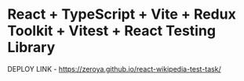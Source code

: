 # React + TypeScript + Vite + Redux Toolkit + Vitest + React Testing Library

DEPLOY LINK - https://zeroya.github.io/react-wikipedia-test-task/
